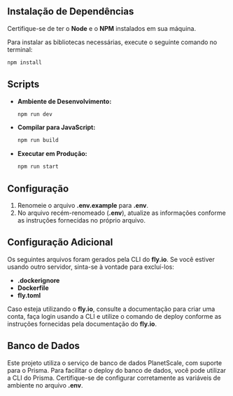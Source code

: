## Instalação de Dependências

Certifique-se de ter o **Node** e o **NPM** instalados em sua máquina.

Para instalar as bibliotecas necessárias, execute o seguinte comando no terminal:

```bash
npm install
```

## Scripts

- **Ambiente de Desenvolvimento:**
  ```bash
  npm run dev
  ```

- **Compilar para JavaScript:**
  ```bash
  npm run build
  ```

- **Executar em Produção:**
  ```bash
  npm run start
  ```

## Configuração

1. Renomeie o arquivo **.env.example** para **.env**.
2. No arquivo recém-renomeado (**.env**), atualize as informações conforme as instruções fornecidas no próprio arquivo.

## Configuração Adicional

Os seguintes arquivos foram gerados pela CLI do **fly.io**. Se você estiver usando outro servidor, sinta-se à vontade para excluí-los:

- **.dockerignore**
- **Dockerfile**
- **fly.toml**

Caso esteja utilizando o **fly.io**, consulte a documentação para criar uma conta, faça login usando a CLI e utilize o comando de deploy conforme as instruções fornecidas pela documentação do **fly.io**.

## Banco de Dados

Este projeto utiliza o serviço de banco de dados PlanetScale, com suporte para o Prisma. Para facilitar o deploy do banco de dados, você pode utilizar a CLI do Prisma. Certifique-se de configurar corretamente as variáveis de ambiente no arquivo **.env**.

